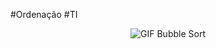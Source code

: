 #Ordenação   #TI







<div style="text-align: center;">
  <img src="Bubble-sort.gif" alt="GIF Bubble Sort">
</div>